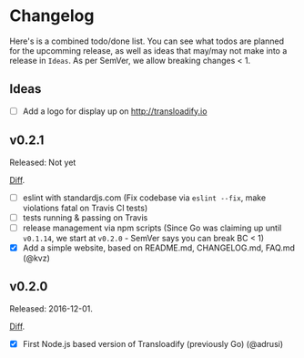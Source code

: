 # Changelog

Here's is a combined todo/done list. You can see what todos are planned for the upcomming release, as well as ideas that may/may not make into a release in `Ideas`. As per SemVer, we allow breaking changes < 1.

## Ideas

- [ ] Add a logo for display up on http://transloadify.io

## v0.2.1

Released: Not yet

[Diff](https://github.com/transloadit/transloadify/compare/v0.2.0...master).

- [ ] eslint with standardjs.com (Fix codebase via `eslint --fix`, make violations fatal on Travis CI tests)
- [ ] tests running & passing on Travis
- [ ] release management via npm scripts (Since Go was claiming up until `v0.1.14`, we start at `v0.2.0` - SemVer says you can break BC < 1)
- [x] Add a simple website, based on README.md, CHANGELOG.md, FAQ.md (@kvz)

## v0.2.0

Released: 2016-12-01. 

[Diff](https://github.com/transloadit/transloadify/compare/v0.1.14...v0.1.0).

- [x] First Node.js based version of Transloadify (previously Go) (@adrusi) 
